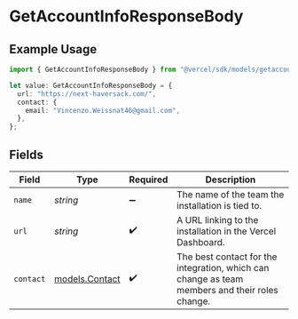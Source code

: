 # GetAccountInfoResponseBody

## Example Usage

```typescript
import { GetAccountInfoResponseBody } from "@vercel/sdk/models/getaccountinfoop.js";

let value: GetAccountInfoResponseBody = {
  url: "https://next-haversack.com/",
  contact: {
    email: "Vincenzo.Weissnat46@gmail.com",
  },
};
```

## Fields

| Field                                                                                          | Type                                                                                           | Required                                                                                       | Description                                                                                    |
| ---------------------------------------------------------------------------------------------- | ---------------------------------------------------------------------------------------------- | ---------------------------------------------------------------------------------------------- | ---------------------------------------------------------------------------------------------- |
| `name`                                                                                         | *string*                                                                                       | :heavy_minus_sign:                                                                             | The name of the team the installation is tied to.                                              |
| `url`                                                                                          | *string*                                                                                       | :heavy_check_mark:                                                                             | A URL linking to the installation in the Vercel Dashboard.                                     |
| `contact`                                                                                      | [models.Contact](../models/contact.md)                                                         | :heavy_check_mark:                                                                             | The best contact for the integration, which can change as team members and their roles change. |